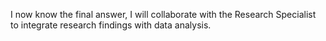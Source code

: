 I now know the final answer, I will collaborate with the Research Specialist to integrate research findings with data analysis.
